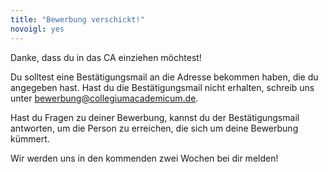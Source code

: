 ```yaml
---
title: "Bewerbung verschickt!"
novoigl: yes
---
```


Danke, dass du in das CA einziehen möchtest!

Du solltest eine Bestätigungsmail an die Adresse bekommen haben, die du angegeben hast. Hast du die Bestätigungsmail nicht erhalten, schreib uns unter  bewerbung@collegiumacademicum.de.

Hast du Fragen zu deiner Bewerbung, kannst du der Bestätigungsmail antworten, um die Person zu erreichen, die sich um deine Bewerbung kümmert.

Wir werden uns in den kommenden zwei Wochen bei dir melden!